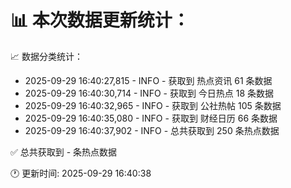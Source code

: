 📊 本次数据更新统计：
==========================

📈 数据分类统计：
- 2025-09-29 16:40:27,815 - INFO - 获取到 热点资讯 61 条数据
- 2025-09-29 16:40:30,714 - INFO - 获取到 今日热点 18 条数据
- 2025-09-29 16:40:32,965 - INFO - 获取到 公社热帖 105 条数据
- 2025-09-29 16:40:35,080 - INFO - 获取到 财经日历 66 条数据
- 2025-09-29 16:40:37,902 - INFO - 总共获取到 250 条热点数据

✅ 总共获取到 - 条热点数据

🕐 更新时间: 2025-09-29 16:40:38
